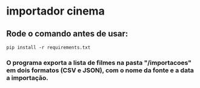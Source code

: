 # importador cinema

## Rode o comando antes de usar:
`pip install -r requirements.txt`


### O programa exporta a lista de filmes na pasta "/importacoes" em dois formatos (CSV e JSON), com o nome da fonte e a data a importação.



